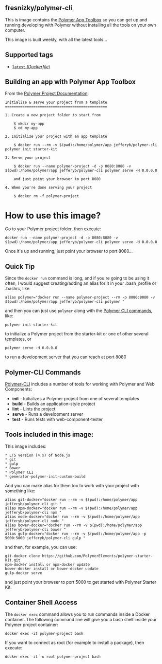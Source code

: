 ## fresnizky/polymer-cli
This is image contains the [Polymer App Toolbox](https://www.polymer-project.org/2.0/toolbox/) so you can get up and running developing with Polymer without installing all the tools on your own computer.

This image is built weekly, with all the latest tools...

## Supported tags

-	[`latest` (*Dockerfile*)](https://github.com/fresnizky/docker-polymer-cli/blob/master/Dockerfile)

## Building an app with Polymer App Toolbox

From the [Polymer Project Documentation](https://www.polymer-project.org/2.0/start/index):

	Initialize & serve your project from a template
	===============================================

	1. Create a new project folder to start from

		$ mkdir my-app
		$ cd my-app

	2. Initialize your project with an app template

		$ docker run --rm -v $(pwd):/home/polymer/app jefferyb/polymer-cli polymer init starter-kit

	3. Serve your project

		$ docker run --name polymer-project -d -p 8080:8080 -v $(pwd):/home/polymer/app jefferyb/polymer-cli polymer serve -H 0.0.0.0

		and just point your browser to port 8080

	4. When you're done serving your project

		$ docker rm -f polymer-project

# How to use this image?

Go to your Polymer project folder, then execute:

```console
docker run --name polymer-project -d -p 8080:8080 -v $(pwd):/home/polymer/app jefferyb/polymer-cli polymer serve -H 0.0.0.0
```

Once it's up and running, just point your browser to port 8080...

## Quick Tip

Since the `docker run` command is long, and if you're going to be using it often, I would suggest creating/adding an alias for it in your .bash_profile or .bashrc, like:

```console
alias polymer="docker run --name polymer-project --rm -p 8080:8080 -v $(pwd):/home/polymer/app jefferyb/polymer-cli polymer "
```

and then you can just use `polymer` along with the [Polymer CLI commands](https://github.com/Polymer/polymer-cli), like:

```console
polymer init starter-kit
```
to initialize a Polymer project from the starter-kit or one of other several templates, or

```console
polymer serve -H 0.0.0.0
```
to run a development server that you can reach at port 8080

## Polymer-CLI Commands

[Polymer-CLI](https://github.com/Polymer/polymer-cli) includes a number of tools for working with Polymer and Web Components:

  * __init__ - Initializes a Polymer project from one of several templates
  * __build__	- Builds an application-style project
  * __lint__ - Lints the project
  * __serve__	- Runs a development server
  * __test__ - Runs tests with web-component-tester

## Tools included in this image:

This image includes:

	* LTS version (4.x) of Node.js
	* git
	* gulp
	* Bower
	* Polymer CLI
	* generator-polymer-init-custom-build

And you can make alias for them too to work with your project with something like:
```console
alias git-docker="docker run --rm -v $(pwd):/home/polymer/app jefferyb/polymer-cli git "
alias npm-docker="docker run --rm -v $(pwd):/home/polymer/app jefferyb/polymer-cli npm "
alias node-docker="docker run --rm -v $(pwd):/home/polymer/app jefferyb/polymer-cli node "
alias bower-docker="docker run --rm -v $(pwd):/home/polymer/app jefferyb/polymer-cli bower "
alias gulp-docker="docker run --rm -v $(pwd):/home/polymer/app -p 5000:5000 jefferyb/polymer-cli gulp "
```
and then, for example, you can use:

```console
git-docker clone https://github.com/PolymerElements/polymer-starter-kit.git
npm-docker install or npm-docker update
bower-docker install or bower-docker update
gulp-docker serve
```
and just point your browser to port 5000 to get started with Polymer Starter Kit.

## Container Shell Access

The `docker exec` command allows you to run commands inside a Docker container. The following command line will give you a bash shell inside your Polymer project container:

```console
docker exec -it polymer-project bash
```

If you want to connect as root (for example to install a package), then execute:

```console
docker exec -it -u root polymer-project bash
```
